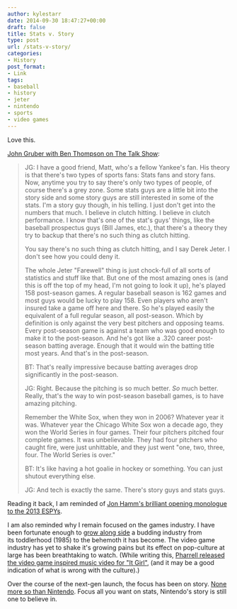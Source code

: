 ```yaml
---
author: kylestarr
date: 2014-09-30 18:47:27+00:00
draft: false
title: Stats v. Story
type: post
url: /stats-v-story/
categories:
- History
post_format:
- Link
tags:
- baseball
- history
- jeter
- nintendo
- sports
- video games
---
```


Love this.

[John Gruber with Ben Thompson on The Talk Show](https://itunes.apple.com/us/podcast/96-edition-edition-ben-bengate/id528458508?i=319486303&mt=2):


<blockquote>JG: I have a good friend, Matt, who's a fellow Yankee's fan. His theory is that there's two types of sports fans: Stats fans and story fans. Now, anytime you try to say there's only two types of people, of course there's a grey zone. Some stats guys are a little bit into the story side and some story guys are still interested in some of the stats. I'm a story guy though, in his telling. I just don't get into the numbers that much. I believe in clutch hitting. I believe in clutch performance. I know that's one of the stat's guys' things, like the baseball prospectus guys (Bill James, etc.), that there's a theory they try to backup that there's no such thing as clutch hitting.

You say there's no such thing as clutch hitting, and I say Derek Jeter. I don't see how you could deny it.

The whole Jeter "Farewell" thing is just chock-full of all sorts of statistics and stuff like that. But one of the most amazing ones is (and this is off the top of my head, I'm not going to look it up), he's played 158 post-season games. A regular baseball season is 162 games and most guys would be lucky to play 158. Even players who aren't insured take a game off here and there. So he's played easily the equivalent of a full regular season, all post-season. Which by definition is only against the very best pitchers and opposing teams. Every post-season game is against a team who was good enough to make it to the post-season. And he's got like a .320 career post-season batting average. Enough that it would win the batting title most years. And that's in the post-season.

BT: That's really impressive because batting averages drop significantly in the post-season.

JG: Right. Because the pitching is so much better. _So_ much better. Really, that's the way to win post-season baseball games, is to have amazing pitching.

Remember the White Sox, when they won in 2006? Whatever year it was. Whatever year the Chicago White Sox won a decade ago, they won the World Series in four games. Their four pitchers pitched four complete games. It was unbelievable. They had four pitchers who caught fire, were just unhittable, and they just went "one, two, three, four. The World Series is over."

BT: It's like having a hot goalie in hockey or something. You can just shutout everything else.

JG: And tech is exactly the same. There's story guys and stats guys.</blockquote>


Reading it back, I am reminded of [Jon Hamm's brilliant opening monologue to the 2013 ESPYs](https://www.youtube.com/watch?v=SN4bbbm9GD4).

I am also reminded why I remain focused on the games industry. I have been fortunate enough to [grow along side](https://www.zerocounts.net/2013/10/15/why-game/) a budding industry from its toddlerhood (1985) to the behemoth it has become. The video game industry has yet to shake it's growing pains but its effect on pop-culture at large has been breathtaking to watch. (While writing this, [Pharrell released the video game inspired music video for "It Girl"](http://www.rollingstone.com/music/videos/watch-pharrells-anime-pokemon-inspired-it-girl-video-20140930), (and it may be a good indication of what is wrong with the culture).)

Over the course of the next-gen launch, the focus has been on story. [None more so than Nintendo](https://www.zerocounts.net/2014/06/10/because-its-nintendo/). Focus all you want on stats, Nintendo's story is still one to believe in.
